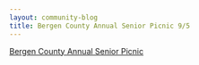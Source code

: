 ```yaml
---
layout: community-blog
title: Bergen County Annual Senior Picnic 9/5
---
```


[Bergen County Annual Senior Picnic](https://storage.googleapis.com/static.rutherford-nj.com/bergen-county/Senior%20Picnic%20flyer%202019.pdf)
